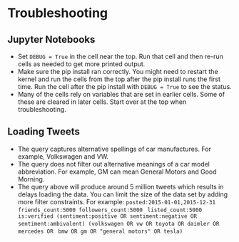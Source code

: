 Troubleshooting
===============

Jupyter Notebooks
-----------------

* Set ``DEBUG = True`` in the cell near the top. Run that cell and then re-run
  cells as needed to get more printed output.
* Make sure the pip install ran correctly. You might need to restart the
  kernel and run the cells from the top after the pip install runs the first
  time. Run the cell after the pip install with ``DEBUG = True`` to see the status.
* Many of the cells rely on variables that are set in earlier cells. Some of these
  are cleared in later cells. Start over at the top when troubleshooting.

Loading Tweets
--------------

* The query captures alternative spellings of car manufactures. For example,
  Volkswagen and VW.
* The query does not filter out alternative meanings of a car model abbreviation.
  For example, GM can mean General Motors and Good Morning.
* The query above will produce around 5 million tweets which results in delays
  loading the data. You can limit the size of the data set by adding more filter
  constraints. For example:
  ``posted:2015-01-01,2015-12-31 friends_count:5000 followers_count:5000 ``
  ``listed_count:5000 is:verified (sentiment:positive OR sentiment:negative OR ``
  ``sentiment:ambivalent) (volkswagen OR vw OR toyota OR daimler OR mercedes OR ``
  ``bmw OR gm OR "general motors" OR tesla)``
